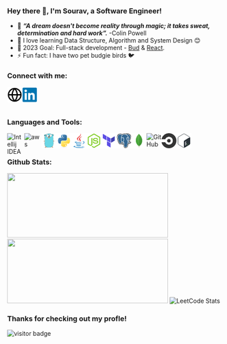 ### Hey there 👋, I'm Sourav, a Software Engineer!

- 🔭 ***“A dream doesn't become reality through magic; it takes sweat, determination and hard work”.*** -Colin Powell
- 🌱 I love learning Data Structure, Algorithm and System Design 😊
- 🥅 2023 Goal: Full-stack development - [Bud](https://github.com/livebud/bud) & [React](#).
- ⚡ Fun fact: I have two pet budgie birds :bird: 

### Connect with me:

[<img align="left" width="35px" src="img/globe-light.svg">][website]
&nbsp;&nbsp;
[<img align="left" alt="codeSTACKr | LinkedIn" width="35px" src="https://github.com/devicons/devicon/blob/master/icons/linkedin/linkedin-original.svg" />][linkedin]

[website]: https://souravs.netlify.app/
[linkedin]: https://www.linkedin.com/in/souravsker/
<br />

### Languages and Tools:

[<img align="left" alt="Intellij IDEA" width="40px" src="https://img.icons8.com/color/48/000000/intellij-idea.png" />](#)
[<img align="left" alt="aws" width="40px" src="https://github.com/souravskr/souravskr/blob/master/img/aws-icon.svg" />](#)
[<img align="left" alt="Go" width="35px" src="https://github.com/devicons/devicon/blob/v2.15.1/icons/go/go-original.svg" />](#)
[<img align="left" alt="Python" width="35px" src="https://github.com/devicons/devicon/blob/v2.15.1/icons/python/python-original.svg" />](#)
[<img align="left" alt="java" width="35px" src="https://github.com/devicons/devicon/blob/v2.15.1/icons/java/java-original.svg" />](#)
[<img align="left" alt="Nodejs" width="35px" src="https://github.com/devicons/devicon/blob/v2.15.1/icons/nodejs/nodejs-original.svg" />](#)
[<img align="left" alt="Terraform" width="35px" src="https://github.com/devicons/devicon/blob/v2.15.1/icons/terraform/terraform-original.svg" />](#)
[<img align="left" alt="SQL" width="35px" src="https://github.com/devicons/devicon/blob/v2.15.1/icons/postgresql/postgresql-original.svg" />](#)
[<img align="left" alt="MongoDB" width="35px" src="https://github.com/devicons/devicon/blob/v2.15.1/icons/mongodb/mongodb-original.svg" />](#)
[<img align="left" alt="GitHub" width="35px" src="https://cdn.jsdelivr.net/npm/simple-icons@3.13.0/icons/github.svg" />](#)
[<img align="left" alt="CircleCI" width="35px" src="https://github.com/devicons/devicon/blob/master/icons/circleci/circleci-plain.svg" />](#)
[<img align="left" alt="Bash" width="35px" src="https://github.com/devicons/devicon/blob/master/icons/bash/bash-original.svg" />](#)

<br />
<br />

### Github Stats:

<!-- <img align="left" height='100px' width='300px' src="https://github-readme-stats.vercel.app/api/top-langs/?username=souravskr&hide_progress=true&theme=vue"/>
<img align="right" height='100px' width='300px' src="https://github-readme-stats.vercel.app/api?username=souravskr&show_icons=true&theme=vue"/> <br /><br /><br /><br /> <br /><br /><br />
<img align="left" height='100px' width='300px' alt="LeetCode Stats" src="https://leetcode-stats.vercel.app/api?username=oxenpond&theme=Light"/> -->

<p float="left">
  <img src="https://github-readme-stats.vercel.app/api/top-langs/?username=souravskr&hide_progress=true&theme=vue" height='150px' width="375" />
  <img src="https://github-readme-stats.vercel.app/api?username=souravskr&show_icons=true&theme=vue&count_private=true&custom_title=GitHub-Stats" height='150px' width="375" /> 
  <img alt="LeetCode Stats" src="https://leetcode-stats.vercel.app/api?username=oxenpond&theme=Light" width="375" height='150px'/>
</p>
                                                                                                                 
                                                                                                                 

### Thanks for checking out my profle! 
![visitor badge](https://visitor-badge.glitch.me/badge?page_id=souravskr.328822845)
